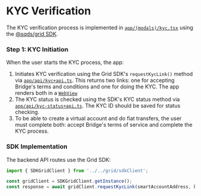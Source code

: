 # KYC Verification

The KYC verification process is implemented in [`app/(modals)/kyc.tsx`](app/(modals)/kyc.tsx) using the [@sqds/grid SDK](https://www.npmjs.com/package/@sqds/grid).

### Step 1: KYC Initiation

When the user starts the KYC process, the app:

1. Initiates KYC verification using the Grid SDK's `requestKycLink()` method via [`app/api/kyc+api.ts`](../app/api/kyc+api.ts). This returns two links: one for accepting Bridge's terms and conditions and one for doing the KYC. The app renders both in a [`WebView`](../components/ui/organisms/InAppBrowser.tsx)
2. The KYC status is checked using the SDK's KYC status method via [`app/api/kyc-status+api.ts`](../app/api/kyc-status+api.ts). The KYC ID should be saved for status checking.
3. To be able to create a virtual account and do fiat transfers, the user must complete both: accept Bridge's terms of service and complete the KYC process.

### SDK Implementation

The backend API routes use the Grid SDK:

```typescript
import { SDKGridClient } from '../../grid/sdkClient';

const gridClient = SDKGridClient.getInstance();
const response = await gridClient.requestKycLink(smartAccountAddress, kycRequest);
```

